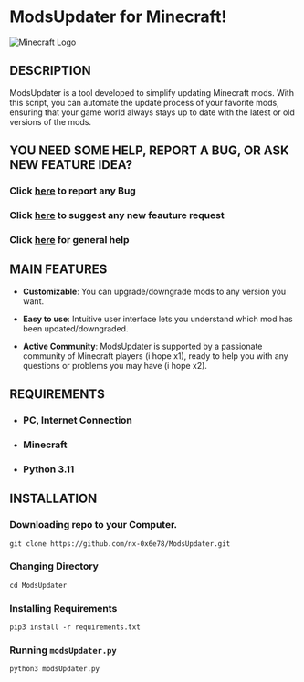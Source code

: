 # <span color=green>ModsUpdater for Minecraft!</span>

![Minecraft Logo](https://i.imgur.com/pjtn1Dm.jpg)

## <span color=green>DESCRIPTION</span>

ModsUpdater is a tool developed to simplify updating Minecraft mods. With this script, you can automate the update process of your favorite mods, ensuring that your game world always stays up to date with the latest or old versions of the mods.

## <span color=green>YOU NEED SOME HELP, REPORT A BUG, OR ASK NEW FEATURE IDEA?</span>
### Click <a href="https://github.com/Nex026/ModsUpdater/issues/new?assignees=&labels=&projects=&template=bug_report.md&title=" color=red>here</a> to report any Bug
### Click <a href="https://github.com/Nex026/ModsUpdater/issues/new?assignees=&labels=&projects=&template=feature_request.md&title=" color=cyan>here</a> to suggest any new feauture request
### Click <a href="https://github.com/Nex026/ModsUpdater/issues/new?assignees=&labels=&projects=&template=general.md&title=" color=yellow>here</a> for general help

## <span color=green>MAIN FEATURES</span>

- **Customizable**: You can upgrade/downgrade mods to any version you want.

- **Easy to use**: Intuitive user interface lets you understand which mod has been updated/downgraded.

- **Active Community**: ModsUpdater is supported by a passionate community of Minecraft players (i hope x1), ready to help you with any questions or problems you may have (i hope x2).

## <span color=green>REQUIREMENTS</span>
- ### PC, Internet Connection
- ### Minecraft
- ### Python 3.11

## <span color=green>INSTALLATION</span>

### Downloading repo to your Computer.

```shell
git clone https://github.com/nx-0x6e78/ModsUpdater.git
```

### Changing Directory

```shell
cd ModsUpdater
```

### Installing Requirements

```shell
pip3 install -r requirements.txt
```

### Running `modsUpdater.py`

```shell
python3 modsUpdater.py
```

